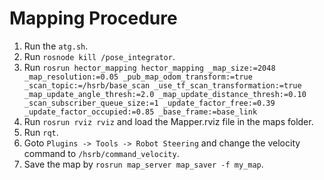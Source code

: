 # Mapping Procedure

1. Run the `atg.sh`.
2. Run `rosnode kill /pose_integrator`.
3. Run `rosrun hector_mapping hector_mapping _map_size:=2048 _map_resolution:=0.05 _pub_map_odom_transform:=true _scan_topic:=/hsrb/base_scan _use_tf_scan_transformation:=true _map_update_angle_thresh:=2.0 _map_update_distance_thresh:=0.10 _scan_subscriber_queue_size:=1 _update_factor_free:=0.39 _update_factor_occupied:=0.85 _base_frame:=base_link`
4. Run `rosrun rviz rviz` and load the Mapper.rviz file in the maps folder.
5. Run `rqt`.
6. Goto `Plugins -> Tools -> Robot Steering` and change the velocity command to `/hsrb/command_velocity`.
7. Save the map by `rosrun map_server map_saver -f my_map`.